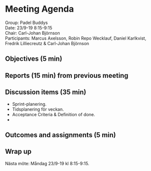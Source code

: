 # Meeting Agenda
Group: Padel Buddys  
Date: 23/9-19 8:15-9:15  
Chair: Carl-Johan Björnson  
Participants: Marcus Axelsson, Robin Repo Wecklauf, Daniel Karlkvist, Fredrik Lilliecreutz & Carl-Johan Björnson

## Objectives (5 min)
 

## Reports (15 min) from previous meeting


## Discussion items (35 min)
- Sprint-planering.
- Tidsplanering för veckan. 
- Acceptance Criteria & Definition of done. 
- 

## Outcomes and assignments (5 min)
 
 
## Wrap up
Nästa möte: Måndag 23/9-19 kl 8:15-9:15.
